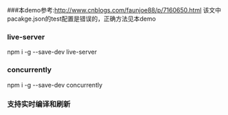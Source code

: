 ###本demo参考:http://www.cnblogs.com/faunjoe88/p/7160650.html
该文中pacakge.json的test配置是错误的，正确方法见本demo
### live-server
npm i -g --save-dev live-server
### concurrently
npm i -g --save-dev concurrently
### 支持实时编译和刷新